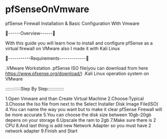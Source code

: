 # pfSenseOnVmware
pfSense Firewall Installation &amp; Basic Configuration  With Vmware 

📌------Overview------📌

With this guide you will learn how to install and configure pfSense as a virtual firewall on VMware also I made it with Kali Linux 

🧰-----------Requirements-------------🧰 

.VMware Workstation 
.pfSense ISO file(you can download from here https://www.pfsense.org/download/)
.Kali Linux operation system on VMware

::::::::::::Step By Step:::::::::::::

1.Open Vmware and than Create Virtual Machine
2.Choose:Typical
3.Choose the Iso file from next to the Select Installer Disk Image File(ISO) 
4.You can name the way you want but to  make it clear pfSense Firewall will be more accurate 
5.You can choose the disk size between 10gb-20gb depens on your storage 
6.Upscale the ram to 2gb 
7.Make sure there is 2 CPU 
8.And last thing is add new Network Adapter so you must have 2 network adapter
9.Finish and Start 

